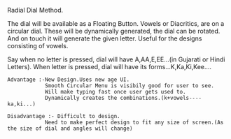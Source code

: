 Radial Dial Method.

The dial will be available as a Floating Button.
Vowels or Diacritics, are on a circular dial. 
These will be dynamically generated, the dial can be rotated. And on touch it will generate the given letter.
Useful for the designs consisting of vowels.

Say when no letter is pressed, dial will have A,AA,E,EE...(in Gujarati or Hindi Letters).
When letter is pressed, dial will have its forms...K,Ka,Ki,Kee....

	Advantage :-New Design.Uses new age UI.
				Smooth Circular Menu is visibily good for user to see.
				Will make typing fast once user gets used to.
				Dynamically creates the combinations.(k+vowels----ka,ki...)
				
	Disadvantage :- Difficult to design.
				Need to make perfect design to fit any size of screen.(As the size of dial and angles will change)
				
